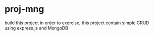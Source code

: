 # proj-mng
build this project in order to exercise, this project contain simple CRUD using express.js and MongoDB
